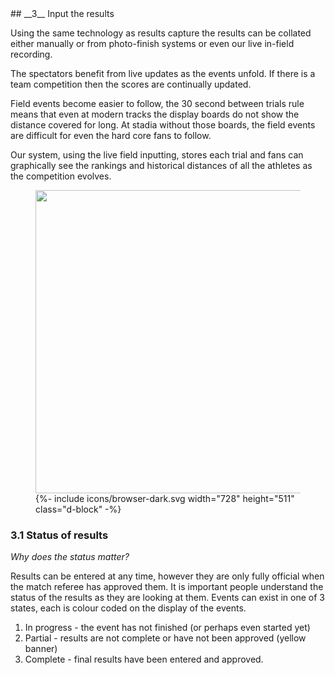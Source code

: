 <div markdown="1" data-aos="fade-up">	
## __3__ Input the results

Using the same technology as results capture the results can be collated either manually or from photo-finish systems or even our live in-field recording.

The spectators benefit from live updates as the events unfold. If there is a team competition then the scores are continually updated. 

Field events become easier to follow, the 30 second between trials rule means that even at modern tracks the display boards do not show the distance covered for long. At stadia without those boards, the field events are difficult for even the hard core fans to follow.

Our system, using the live field inputting, stores each trial and fans can graphically see the rankings and historical distances of all the athletes as the competition evolves.
</div>

<div class="side-image side-browser-right my-5" data-aos="fade-left">
  <figure class="browser-demo">
    <img src="http://via.placeholder.com/728x485" class="screen" width="728" height="485">
    {%- include icons/browser-dark.svg width="728" height="511" class="d-block" -%}
  </figure>
</div>

<div markdown="1" data-aos="fade-up">	

### 3.1 Status of results

_Why does the status matter?_ 

Results can be entered at any time, however they are only fully official when the match referee has approved them. It is important people understand the status of the results as they are looking at them. Events can exist in one of 3 states, each is colour coded on the display of the events.

1. In progress - the event has not finished (or perhaps even started yet)
2. Partial - results are not complete or have not been approved (yellow banner)
3. Complete - final results have been entered and approved.

</div>
